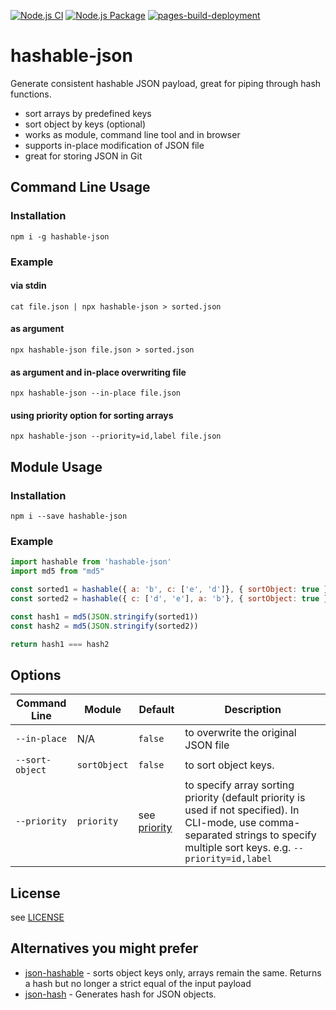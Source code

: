 [![Node.js CI](https://github.com/chernjie/hashable/actions/workflows/node.js.yml/badge.svg)](https://github.com/chernjie/hashable/actions/workflows/node.js.yml)
[![Node.js Package](https://github.com/chernjie/hashable/actions/workflows/npm-publish.yml/badge.svg)](https://github.com/chernjie/hashable/actions/workflows/npm-publish.yml)
[![pages-build-deployment](https://github.com/chernjie/hashable/actions/workflows/pages/pages-build-deployment/badge.svg)](https://github.com/chernjie/hashable/actions/workflows/pages/pages-build-deployment)

# hashable-json

Generate consistent hashable JSON payload, great for piping through hash functions.

- sort arrays by predefined keys
- sort object by keys (optional)
- works as module, command line tool and in browser
- supports in-place modification of JSON file
- great for storing JSON in Git

## Command Line Usage

### Installation

```shell
npm i -g hashable-json
```

### Example

#### via stdin
```shell
cat file.json | npx hashable-json > sorted.json
```

#### as argument

```shell
npx hashable-json file.json > sorted.json
```

#### as argument and in-place overwriting file

```shell
npx hashable-json --in-place file.json
```

#### using priority option for sorting arrays

```shell
npx hashable-json --priority=id,label file.json
```

## Module Usage

### Installation

```shell
npm i --save hashable-json
```

### Example

```javascript
import hashable from 'hashable-json'
import md5 from "md5"

const sorted1 = hashable({ a: 'b', c: ['e', 'd']}, { sortObject: true })
const sorted2 = hashable({ c: ['d', 'e'], a: 'b'}, { sortObject: true })

const hash1 = md5(JSON.stringify(sorted1))
const hash2 = md5(JSON.stringify(sorted2))

return hash1 === hash2
```

## Options

Command Line | Module | Default | Description
-- | -- | -- | --
`--in-place` | N/A | `false` | to overwrite the original JSON file
`--sort-object` | `sortObject` | `false` | to sort object keys.
`--priority` | `priority` | see [priority](https://github.com/chernjie/hashable/blob/main/config/priority.json) | to specify array sorting priority (default priority is used if not specified). In CLI-mode, use comma-separated strings to specify multiple sort keys. e.g. `--priority=id,label`

## License

see [LICENSE](./LICENSE)

## Alternatives you might prefer

- [json-hashable](https://www.npmjs.com/package/json-hashable) - sorts object keys only, arrays remain the same. Returns a hash but no longer a strict equal of the input payload
- [json-hash](https://www.npmjs.com/package/json-hash) - Generates hash for JSON objects.
